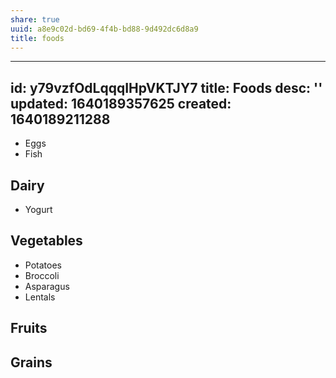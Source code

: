 ```yaml
---
share: true
uuid: a8e9c02d-bd69-4f4b-bd88-9d492dc6d8a9
title: foods
---
```

---
id: y79vzfOdLqqqIHpVKTJY7
title: Foods
desc: ''
updated: 1640189357625
created: 1640189211288
---


* Eggs
* Fish

## Dairy

* Yogurt

## Vegetables

* Potatoes
* Broccoli
* Asparagus
* Lentals

## Fruits

## Grains